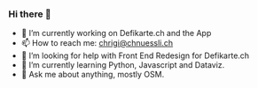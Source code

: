 ### Hi there 👋

<!--
**chnuessli/chnuessli** is a ✨ _special_ ✨ repository because its `README.md` (this file) appears on your GitHub profile.

-->
- 🔭 I’m currently working on Defikarte.ch and the App
- 📫 How to reach me: chrigi@chnuessli.ch
- 🤔 I’m looking for help with Front End Redesign for Defikarte.ch
- 🌱 I’m currently learning Python, Javascript and Dataviz. 
- 💬 Ask me about anything, mostly OSM.

